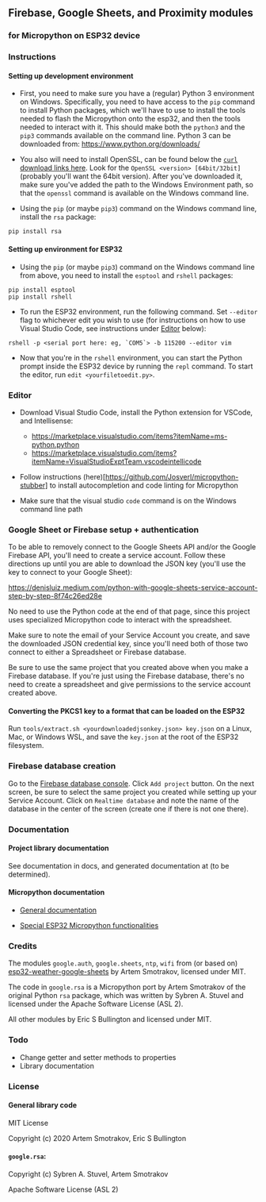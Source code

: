 ## Firebase, Google Sheets, and Proximity modules
### for Micropython on ESP32 device

### Instructions

#### Setting up development environment

- First, you need to make sure you have a (regular) Python 3 environment on Windows. Specifically, you need to have access to the `pip` command to install Python packages, which we'll have to use to install the tools needed to flash the Micropython onto the esp32, and then the tools needed to interact with it. This should make both the `python3` and the `pip3` commands available on the command line. Python 3 can be downloaded from: https://www.python.org/downloads/

- You also will need to install OpenSSL, can be found below the [`curl` download links here](https://curl.se/windows/). Look for the `OpenSSL <version> [64bit/32bit]` (probably you'll want the 64bit version). After you've downloaded it, make sure you've added the path to the Windows Environment path, so that the `openssl` command is available on the Windows command line.

- Using the `pip` (or maybe `pip3`) command on the Windows command line, install the `rsa` package:

```
pip install rsa
```

#### Setting up environment for ESP32

- Using the `pip` (or maybe `pip3`) command on the Windows command line from above, you need to install the `esptool` and `rshell` packages:

```
pip install esptool
pip install rshell
```

- To run the ESP32 environment, run the following command. Set `--editor` flag to whichever edit you wish to use (for instructions on how to use Visual Studio Code, see instructions under [Editor](#editor) below):

```
rshell -p <serial port here: eg, `COM5`> -b 115200 --editor vim
```

- Now that you're in the `rshell` environment, you can start the Python prompt inside the ESP32 device by running the `repl` command. To start the editor, run `edit <yourfiletoedit.py>`.

### Editor

- Download Visual Studio Code, install the Python extension for VSCode, and Intellisense:
    - https://marketplace.visualstudio.com/items?itemName=ms-python.python
    - https://marketplace.visualstudio.com/items?itemName=VisualStudioExptTeam.vscodeintellicode

- Follow instructions (here)[https://github.com/Josverl/micropython-stubber] to install autocompletion and code linting for Micropython

- Make sure that the visual studio `code` command is on the Windows command line path

### Google Sheet or Firebase setup + authentication

To be able to removely connect to the Google Sheets API and/or the Google Firebase API, you'll need to create a service account. Follow these directions up until you are able to download the JSON key (you'll use the key to connect to your Google Sheet):

https://denisluiz.medium.com/python-with-google-sheets-service-account-step-by-step-8f74c26ed28e

No need to use the Python code at the end of that page, since this project uses specialized Micropython code to interact with the spreadsheet.

Make sure to note the email of your Service Account you create, and save the downloaded JSON credential key, since you'll need both of those two connect to either a Spreadsheet or Firebase database.

Be sure to use the same project that you created above when you make a Firebase database. If you're just using the Firebase database, there's no need to create a spreadsheet and give permissions to the service account created above.

#### Converting the PKCS1 key to a format that can be loaded on the ESP32
Run `tools/extract.sh <yourdownloadedjsonkey.json> key.json` on a Linux, Mac, or Windows WSL, and save the `key.json` at the root of the ESP32 filesystem.

### Firebase database creation

Go to the [Firebase database console](https://console.firebase.google.com/u/0/). Click `Add project` button. On the next screen, be sure to select the same project you created while setting up your Service Account. Click on `Realtime database` and note the name of the database in the center of the screen (create one if there is not one there).

### Documentation

#### Project library documentation

See documentation in docs, and generated documentation at (to be determined).

#### Micropython documentation

- [General documentation](https://docs.micropython.org/en/latest/index.html)

- [Special ESP32 Micropython functionalities](https://docs.micropython.org/en/latest/esp32/quickref.html)

### Credits

The modules `google.auth`, `google.sheets`, `ntp`, `wifi` from (or based on) [esp32-weather-google-sheets](https://github.com/artem-smotrakov/esp32-weather-google-sheets) by Artem Smotrakov, licensed under MIT.

The code in `google.rsa` is a Micropython port by Artem Smotrakov of the original Python `rsa` package, which was written by Sybren A. Stuvel and licensed under the Apache Software License (ASL 2).

All other modules by Eric S Bullington and licensed under MIT.


### Todo

- Change getter and setter methods to properties
- Library documentation

### License

#### General library code

MIT License

Copyright (c) 2020 Artem Smotrakov, Eric S Bullington

#### `google.rsa`:

Copyright (c) Sybren A. Stuvel, Artem Smotrakov

Apache Software License (ASL 2)
